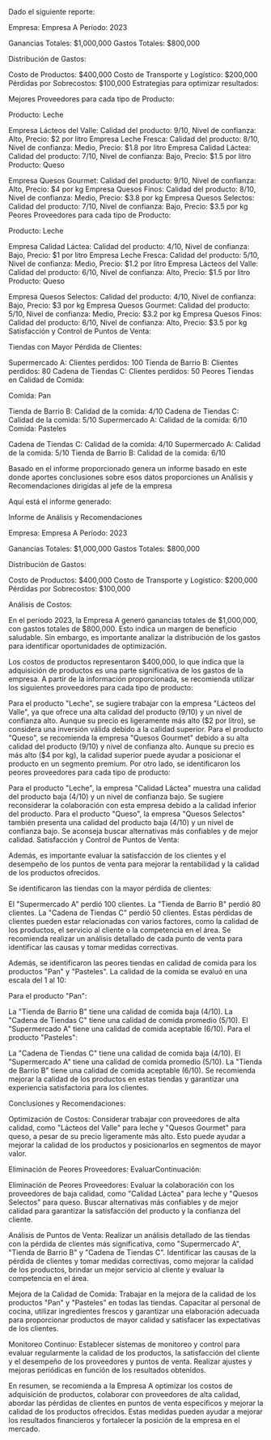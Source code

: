 Dado el siguiente reporte:

Empresa: Empresa A
Período: 2023

Ganancias Totales: $1,000,000
Gastos Totales: $800,000

Distribución de Gastos:

Costo de Productos: $400,000
Costo de Transporte y Logístico: $200,000
Pérdidas por Sobrecostos: $100,000
Estrategias para optimizar resultados:

Mejores Proveedores para cada tipo de Producto:

Producto: Leche

Empresa Lácteos del Valle: Calidad del producto: 9/10, Nivel de confianza: Alto, Precio: $2 por litro
Empresa Leche Fresca: Calidad del producto: 8/10, Nivel de confianza: Medio, Precio: $1.8 por litro
Empresa Calidad Láctea: Calidad del producto: 7/10, Nivel de confianza: Bajo, Precio: $1.5 por litro
Producto: Queso

Empresa Quesos Gourmet: Calidad del producto: 9/10, Nivel de confianza: Alto, Precio: $4 por kg
Empresa Quesos Finos: Calidad del producto: 8/10, Nivel de confianza: Medio, Precio: $3.8 por kg
Empresa Quesos Selectos: Calidad del producto: 7/10, Nivel de confianza: Bajo, Precio: $3.5 por kg
Peores Proveedores para cada tipo de Producto:

Producto: Leche

Empresa Calidad Láctea: Calidad del producto: 4/10, Nivel de confianza: Bajo, Precio: $1 por litro
Empresa Leche Fresca: Calidad del producto: 5/10, Nivel de confianza: Medio, Precio: $1.2 por litro
Empresa Lácteos del Valle: Calidad del producto: 6/10, Nivel de confianza: Alto, Precio: $1.5 por litro
Producto: Queso

Empresa Quesos Selectos: Calidad del producto: 4/10, Nivel de confianza: Bajo, Precio: $3 por kg
Empresa Quesos Gourmet: Calidad del producto: 5/10, Nivel de confianza: Medio, Precio: $3.2 por kg
Empresa Quesos Finos: Calidad del producto: 6/10, Nivel de confianza: Alto, Precio: $3.5 por kg
Satisfacción y Control de Puntos de Venta:

Tiendas con Mayor Pérdida de Clientes:

Supermercado A: Clientes perdidos: 100
Tienda de Barrio B: Clientes perdidos: 80
Cadena de Tiendas C: Clientes perdidos: 50
Peores Tiendas en Calidad de Comida:

Comida: Pan

Tienda de Barrio B: Calidad de la comida: 4/10
Cadena de Tiendas C: Calidad de la comida: 5/10
Supermercado A: Calidad de la comida: 6/10
Comida: Pasteles

Cadena de Tiendas C: Calidad de la comida: 4/10
Supermercado A: Calidad de la comida: 5/10
Tienda de Barrio B: Calidad de la comida: 6/10

Basado en el informe proporcionado genera un informe basado en este donde aportes conclusiones sobre esos datos proporciones un Análisis y Recomendaciones dirigidas al jefe de la empresa 

Aquí está el informe generado:

Informe de Análisis y Recomendaciones

Empresa: Empresa A
Período: 2023

Ganancias Totales: $1,000,000
Gastos Totales: $800,000

Distribución de Gastos:

Costo de Productos: $400,000
Costo de Transporte y Logístico: $200,000
Pérdidas por Sobrecostos: $100,000

Análisis de Costos:

En el período 2023, la Empresa A generó ganancias totales de $1,000,000, con gastos totales de $800,000. Esto indica un margen de beneficio saludable. Sin embargo, es importante analizar la distribución de los gastos para identificar oportunidades de optimización.

Los costos de productos representaron $400,000, lo que indica que la adquisición de productos es una parte significativa de los gastos de la empresa. A partir de la información proporcionada, se recomienda utilizar los siguientes proveedores para cada tipo de producto:

Para el producto "Leche", se sugiere trabajar con la empresa "Lácteos del Valle", ya que ofrece una alta calidad del producto (9/10) y un nivel de confianza alto. Aunque su precio es ligeramente más alto ($2 por litro), se considera una inversión válida debido a la calidad superior.
Para el producto "Queso", se recomienda la empresa "Quesos Gourmet" debido a su alta calidad del producto (9/10) y nivel de confianza alto. Aunque su precio es más alto ($4 por kg), la calidad superior puede ayudar a posicionar el producto en un segmento premium.
Por otro lado, se identificaron los peores proveedores para cada tipo de producto:

Para el producto "Leche", la empresa "Calidad Láctea" muestra una calidad del producto baja (4/10) y un nivel de confianza bajo. Se sugiere reconsiderar la colaboración con esta empresa debido a la calidad inferior del producto.
Para el producto "Queso", la empresa "Quesos Selectos" también presenta una calidad del producto baja (4/10) y un nivel de confianza bajo. Se aconseja buscar alternativas más confiables y de mejor calidad.
Satisfacción y Control de Puntos de Venta:

Además, es importante evaluar la satisfacción de los clientes y el desempeño de los puntos de venta para mejorar la rentabilidad y la calidad de los productos ofrecidos.

Se identificaron las tiendas con la mayor pérdida de clientes:

El "Supermercado A" perdió 100 clientes.
La "Tienda de Barrio B" perdió 80 clientes.
La "Cadena de Tiendas C" perdió 50 clientes.
Estas pérdidas de clientes pueden estar relacionadas con varios factores, como la calidad de los productos, el servicio al cliente o la competencia en el área. Se recomienda realizar un análisis detallado de cada punto de venta para identificar las causas y tomar medidas correctivas.

Además, se identificaron las peores tiendas en calidad de comida para los productos "Pan" y "Pasteles". La calidad de la comida se evaluó en una escala del 1 al 10:

Para el producto "Pan":

La "Tienda de Barrio B" tiene una calidad de comida baja (4/10).
La "Cadena de Tiendas C" tiene una calidad de comida promedio (5/10).
El "Supermercado A" tiene una calidad de comida aceptable (6/10).
Para el producto "Pasteles":

La "Cadena de Tiendas C" tiene una calidad de comida baja (4/10).
El "Supermercado A" tiene una calidad de comida promedio (5/10).
La "Tienda de Barrio B" tiene una calidad de comida aceptable (6/10).
Se recomienda mejorar la calidad de los productos en estas tiendas y garantizar una experiencia satisfactoria para los clientes.

Conclusiones y Recomendaciones:

Optimización de Costos: Considerar trabajar con proveedores de alta calidad, como "Lácteos del Valle" para leche y "Quesos Gourmet" para queso, a pesar de su precio ligeramente más alto. Esto puede ayudar a mejorar la calidad de los productos y posicionarlos en segmentos de mayor valor.

Eliminación de Peores Proveedores: EvaluarContinuación:

Eliminación de Peores Proveedores: Evaluar la colaboración con los proveedores de baja calidad, como "Calidad Láctea" para leche y "Quesos Selectos" para queso. Buscar alternativas más confiables y de mejor calidad para garantizar la satisfacción del producto y la confianza del cliente.

Análisis de Puntos de Venta: Realizar un análisis detallado de las tiendas con la pérdida de clientes más significativa, como "Supermercado A", "Tienda de Barrio B" y "Cadena de Tiendas C". Identificar las causas de la pérdida de clientes y tomar medidas correctivas, como mejorar la calidad de los productos, brindar un mejor servicio al cliente y evaluar la competencia en el área.

Mejora de la Calidad de Comida: Trabajar en la mejora de la calidad de los productos "Pan" y "Pasteles" en todas las tiendas. Capacitar al personal de cocina, utilizar ingredientes frescos y garantizar una elaboración adecuada para proporcionar productos de mayor calidad y satisfacer las expectativas de los clientes.

Monitoreo Continuo: Establecer sistemas de monitoreo y control para evaluar regularmente la calidad de los productos, la satisfacción del cliente y el desempeño de los proveedores y puntos de venta. Realizar ajustes y mejoras periódicas en función de los resultados obtenidos.

En resumen, se recomienda a la Empresa A optimizar los costos de adquisición de productos, colaborar con proveedores de alta calidad, abordar las pérdidas de clientes en puntos de venta específicos y mejorar la calidad de los productos ofrecidos. Estas medidas pueden ayudar a mejorar los resultados financieros y fortalecer la posición de la empresa en el mercado.